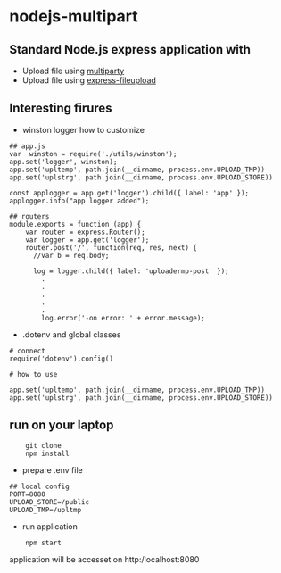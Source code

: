 # nodejs-multipart

## Standard Node.js express application with 
- Upload file using [multiparty](https://www.npmjs.com/package/multiparty)
- Upload file using [express-fileupload](https://www.npmjs.com/package/express-fileupload)

## Interesting firures


- winston logger  how to  customize

```
## app.js
var  winston = require('./utils/winston');
app.set('logger', winston);
app.set('upltemp', path.join(__dirname, process.env.UPLOAD_TMP))
app.set('uplstrg', path.join(__dirname, process.env.UPLOAD_STORE))

const applogger = app.get('logger').child({ label: 'app' });
applogger.info("app logger added");

## routers
module.exports = function (app) {
    var router = express.Router();
    var logger = app.get('logger');
    router.post('/', function(req, res, next) {
      //var b = req.body;
      
      log = logger.child({ label: 'uploadermp-post' });
        .
        .
        .
        .
        .
        log.error('-on error: ' + error.message);

```
- .dotenv and global classes

```
# connect
require('dotenv').config()

# how to use

app.set('upltemp', path.join(__dirname, process.env.UPLOAD_TMP))
app.set('uplstrg', path.join(__dirname, process.env.UPLOAD_STORE))

```



## run on your laptop




```
    git clone
    npm install
``````

-  prepare .env file

```
## local config
PORT=8080
UPLOAD_STORE=/public
UPLOAD_TMP=/upltmp
```

- run application

```
    npm start

```

application will be accesset on http:/localhost:8080


